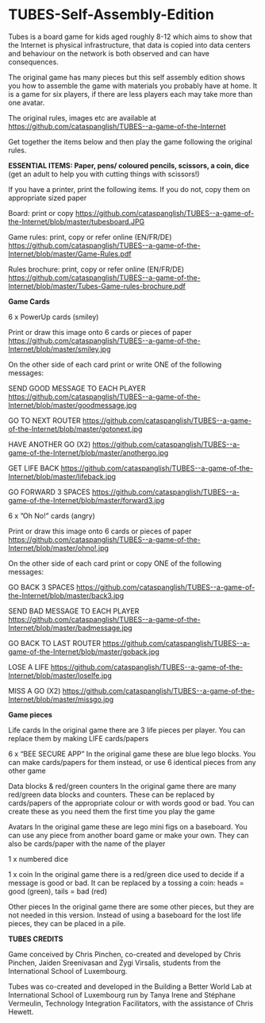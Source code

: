 # TUBES-Self-Assembly-Edition


Tubes is a board game for kids aged roughly 8-12 which aims to show that the Internet is physical infrastructure, that data is copied into data centers and behaviour on the network is both observed and can have consequences.

The original game has many pieces but this self assembly edition shows you how to assemble the game with materials you probably have at home. It is a game for six players, if there are less players each may take more than one avatar.

The original rules, images etc are available at 
https://github.com/cataspanglish/TUBES--a-game-of-the-Internet

Get together the items below and then play the game following the original rules.


**ESSENTIAL ITEMS: Paper, pens/ coloured pencils, scissors, a coin, dice**
(get an adult to help you with cutting things with scissors!)

If you have a printer, print the following items. If you do not, copy them on appropriate sized paper

Board: print or copy
https://github.com/cataspanglish/TUBES--a-game-of-the-Internet/blob/master/tubesboard.JPG

Game rules: print, copy or refer online (EN/FR/DE)
https://github.com/cataspanglish/TUBES--a-game-of-the-Internet/blob/master/Game-Rules.pdf

Rules brochure: print, copy or refer online (EN/FR/DE)
https://github.com/cataspanglish/TUBES--a-game-of-the-Internet/blob/master/Tubes-Game-rules-brochure.pdf


**Game Cards**

6 x PowerUp cards (smiley)

Print or draw this image onto 6 cards or pieces of paper
https://github.com/cataspanglish/TUBES--a-game-of-the-Internet/blob/master/smiley.jpg

On the other side of each card print or write ONE of the following messages:

SEND GOOD MESSAGE TO EACH PLAYER
https://github.com/cataspanglish/TUBES--a-game-of-the-Internet/blob/master/goodmessage.jpg

GO TO NEXT ROUTER
https://github.com/cataspanglish/TUBES--a-game-of-the-Internet/blob/master/gotonext.jpg

HAVE ANOTHER GO (X2)
https://github.com/cataspanglish/TUBES--a-game-of-the-Internet/blob/master/anothergo.jpg

GET LIFE BACK
https://github.com/cataspanglish/TUBES--a-game-of-the-Internet/blob/master/lifeback.jpg

GO FORWARD 3 SPACES 
https://github.com/cataspanglish/TUBES--a-game-of-the-Internet/blob/master/forward3.jpg


6 x ”Oh No!” cards (angry)

Print or draw this image onto 6 cards or pieces of paper
https://github.com/cataspanglish/TUBES--a-game-of-the-Internet/blob/master/ohno!.jpg

On the other side of each card print or copy ONE of the following messages:

GO BACK 3 SPACES
https://github.com/cataspanglish/TUBES--a-game-of-the-Internet/blob/master/back3.jpg

SEND BAD MESSAGE TO EACH PLAYER
https://github.com/cataspanglish/TUBES--a-game-of-the-Internet/blob/master/badmessage.jpg

GO BACK TO LAST ROUTER
https://github.com/cataspanglish/TUBES--a-game-of-the-Internet/blob/master/goback.jpg

LOSE A LIFE
https://github.com/cataspanglish/TUBES--a-game-of-the-Internet/blob/master/loselfe.jpg

MISS A GO (X2)
https://github.com/cataspanglish/TUBES--a-game-of-the-Internet/blob/master/missgo.jpg



**Game pieces**

Life cards
In the original game there are 3 life pieces per player. You can replace them by making LIFE cards/papers

6 x “BEE SECURE APP”
In the original game these are blue lego blocks. You can make cards/papers for them instead, or use 6 identical pieces from any other game

Data blocks & red/green counters
In the original game there are many red/green data blocks and counters. These can be replaced by cards/papers of the appropriate colour or with words good or bad. You can create these as you need them the first time you play the game

Avatars
In the original game these are lego mini figs on a baseboard. You can use any piece from another board game or make your own. They can also be cards/paper with the name of the player

1 x numbered dice

1 x coin
In the original game there is a red/green dice used to decide if a message is good or bad. It can be replaced by a tossing a coin: heads = good (green), tails = bad (red)

Other pieces
In the original game there are some other pieces, but they are not needed in this version. Instead of using a baseboard for the lost life pieces, they can be placed in a pile.


**TUBES CREDITS**

Game conceived by Chris Pinchen, co-created and developed by Chris Pinchen, Jaiden Sreenivasan and Zygi Virsalis, students from the International School of Luxembourg.

Tubes was co-created and developed in the Building a Better World Lab at International School of Luxembourg run by Tanya Irene and Stéphane Vermeulin, Technology Integration Facilitators, with the assistance of Chris Hewett.
